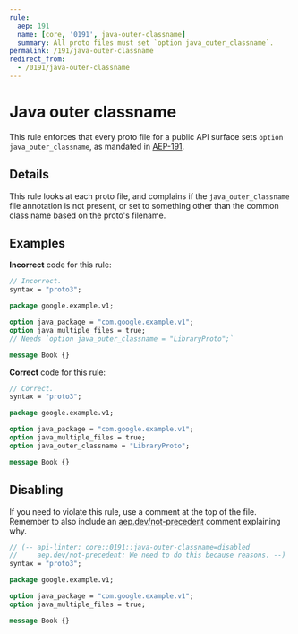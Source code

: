 ```yaml
---
rule:
  aep: 191
  name: [core, '0191', java-outer-classname]
  summary: All proto files must set `option java_outer_classname`.
permalink: /191/java-outer-classname
redirect_from:
  - /0191/java-outer-classname
---
```


# Java outer classname

This rule enforces that every proto file for a public API surface sets
`option java_outer_classname`, as mandated in [AEP-191][].

## Details

This rule looks at each proto file, and complains if the `java_outer_classname`
file annotation is not present, or set to something other than the common class
name based on the proto's filename.

## Examples

**Incorrect** code for this rule:

```proto
// Incorrect.
syntax = "proto3";

package google.example.v1;

option java_package = "com.google.example.v1";
option java_multiple_files = true;
// Needs `option java_outer_classname = "LibraryProto";`

message Book {}
```

**Correct** code for this rule:

```proto
// Correct.
syntax = "proto3";

package google.example.v1;

option java_package = "com.google.example.v1";
option java_multiple_files = true;
option java_outer_classname = "LibraryProto";

message Book {}
```

## Disabling

If you need to violate this rule, use a comment at the top of the file.
Remember to also include an [aep.dev/not-precedent][] comment explaining why.

```proto
// (-- api-linter: core::0191::java-outer-classname=disabled
//     aep.dev/not-precedent: We need to do this because reasons. --)
syntax = "proto3";

package google.example.v1;

option java_package = "com.google.example.v1";
option java_multiple_files = true;

message Book {}
```

[aep-191]: https://aep.dev/191
[aep.dev/not-precedent]: https://aep.dev/not-precedent
